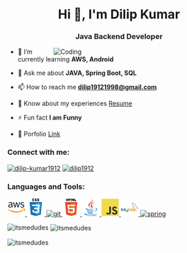<h1 align="center">Hi 👋, I'm Dilip Kumar</h1>
<h3 align="center">Java Backend Developer</h3>
<img img align="right" alt="Coding" width="400" src="https://cdn.dribbble.com/users/1162077/screenshots/3848914/programmer.gif">

- 🌱 I’m currently learning **AWS, Android**

- 💬 Ask me about **JAVA, Spring Boot, SQL**

- 📫 How to reach me **dilip19121998@gmail.com**

- 📄 Know about my experiences [Resume](https://drive.google.com/file/d/1LTVmTTavduB0-pEtUGLHQbmVRLsgPNJZ/view?usp=sharing)

- ⚡ Fun fact **I am Funny**

- 📑 Porfolio [Link](https://dilipkumarcv.netlify.app/)

<h3 align="left">Connect with me:</h3>
<p align="left">
<a href="https://linkedin.com/in/dilip-kumar1912" target="blank"><img align="center" src="https://raw.githubusercontent.com/rahuldkjain/github-profile-readme-generator/master/src/images/icons/Social/linked-in-alt.svg" alt="dilip-kumar1912" height="30" width="40" /></a>
<a href="https://www.leetcode.com/dilip1912" target="blank"><img align="center" src="https://raw.githubusercontent.com/rahuldkjain/github-profile-readme-generator/master/src/images/icons/Social/leet-code.svg" alt="dilip1912" height="30" width="40" /></a>
</p>

<h3 align="left">Languages and Tools:</h3>
<p align="left"> <a href="https://aws.amazon.com" target="_blank" rel="noreferrer"> <img src="https://raw.githubusercontent.com/devicons/devicon/master/icons/amazonwebservices/amazonwebservices-original-wordmark.svg" alt="aws" width="40" height="40"/> </a> <a href="https://www.w3schools.com/css/" target="_blank" rel="noreferrer"> <img src="https://raw.githubusercontent.com/devicons/devicon/master/icons/css3/css3-original-wordmark.svg" alt="css3" width="40" height="40"/> </a> <a href="https://git-scm.com/" target="_blank" rel="noreferrer"> <img src="https://www.vectorlogo.zone/logos/git-scm/git-scm-icon.svg" alt="git" width="40" height="40"/> </a> <a href="https://www.w3.org/html/" target="_blank" rel="noreferrer"> <img src="https://raw.githubusercontent.com/devicons/devicon/master/icons/html5/html5-original-wordmark.svg" alt="html5" width="40" height="40"/> </a> <a href="https://www.java.com" target="_blank" rel="noreferrer"> <img src="https://raw.githubusercontent.com/devicons/devicon/master/icons/java/java-original.svg" alt="java" width="40" height="40"/> </a> <a href="https://developer.mozilla.org/en-US/docs/Web/JavaScript" target="_blank" rel="noreferrer"> <img src="https://raw.githubusercontent.com/devicons/devicon/master/icons/javascript/javascript-original.svg" alt="javascript" width="40" height="40"/> </a> <a href="https://www.mysql.com/" target="_blank" rel="noreferrer"> <img src="https://raw.githubusercontent.com/devicons/devicon/master/icons/mysql/mysql-original-wordmark.svg" alt="mysql" width="40" height="40"/> </a> <a href="https://spring.io/" target="_blank" rel="noreferrer"> <img src="https://www.vectorlogo.zone/logos/springio/springio-icon.svg" alt="spring" width="40" height="40"/> </a> </p>

<p><img align="left" src="https://github-readme-stats.vercel.app/api/top-langs?username=itsmedudes&show_icons=true&locale=en&layout=compact" alt="itsmedudes" /></p>

<p>&nbsp;<img align="center" src="https://github-readme-stats.vercel.app/api?username=itsmedudes&show_icons=true&locale=en" alt="itsmedudes" /></p>

<p><img align="center" src="https://github-readme-streak-stats.herokuapp.com/?user=itsmedudes&" alt="itsmedudes" /></p>
